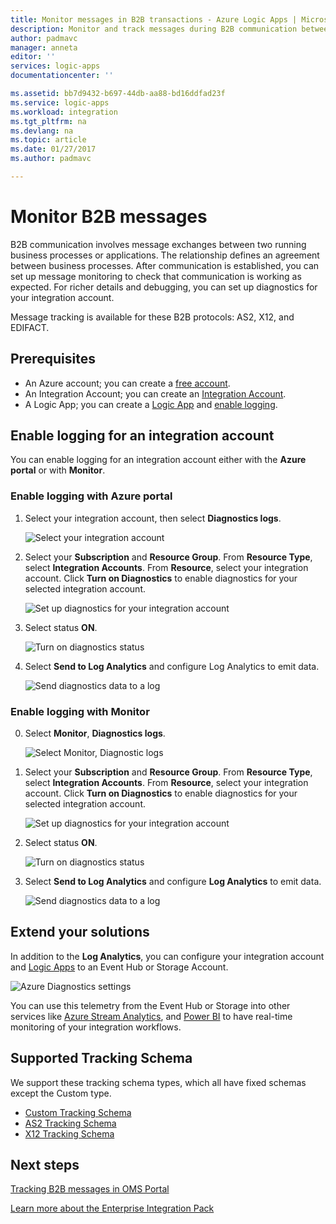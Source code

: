 ```yaml
---
title: Monitor messages in B2B transactions - Azure Logic Apps | Microsoft Docs
description: Monitor and track messages during B2B communication between processes and apps using Logic Apps in your Integration Account.
author: padmavc
manager: anneta
editor: ''
services: logic-apps
documentationcenter: ''

ms.assetid: bb7d9432-b697-44db-aa88-bd16ddfad23f
ms.service: logic-apps
ms.workload: integration
ms.tgt_pltfrm: na
ms.devlang: na
ms.topic: article
ms.date: 01/27/2017
ms.author: padmavc

---
```

# Monitor B2B messages

B2B communication involves message exchanges between 
two running business processes or applications. 
The relationship defines an agreement between business processes. 
After communication is established, 
you can set up message monitoring 
to check that communication is working as expected.
For richer details and debugging, 
you can set up diagnostics for your integration account.

Message tracking is available 
for these B2B protocols: AS2, X12, and EDIFACT. 

## Prerequisites

* An Azure account; you can create a 
[free account](https://azure.microsoft.com/free).
* An Integration Account; you can create an 
[Integration Account](logic-apps-enterprise-integration-create-integration-account.md).
* A Logic App; you can create a 
[Logic App](logic-apps-create-a-logic-app.md) 
and [enable logging](logic-apps-monitor-your-logic-apps.md).

## Enable logging for an integration account

You can enable logging for an integration account 
either with the **Azure portal** or with **Monitor**.

### Enable logging with Azure portal

1. Select your integration account, then select **Diagnostics logs**.

	![Select your integration account](media/logic-apps-monitor-b2b-message/pic5.png)

2. Select your **Subscription** and **Resource Group**. 
From **Resource Type**, select **Integration Accounts**. 
From **Resource**, select your integration account. 
Click **Turn on Diagnostics** to enable diagnostics for your selected integration account.

	![Set up diagnostics for your integration account](media/logic-apps-monitor-b2b-message/pic2.png)

3. Select status **ON**.

	![Turn on diagnostics status](media/logic-apps-monitor-b2b-message/pic3.png)

4. Select **Send to Log Analytics** and configure Log Analytics to emit data.

	![Send diagnostics data to a log](media/logic-apps-monitor-b2b-message/pic4.png)

### Enable logging with Monitor

0. Select **Monitor**, **Diagnostics logs**.

	![Select Monitor, Diagnostic logs](media/logic-apps-monitor-b2b-message/pic1.png)

0. Select your **Subscription** and **Resource Group**. 
From **Resource Type**, select **Integration Accounts**. 
From **Resource**, select your integration account. 
Click **Turn on Diagnostics** to enable diagnostics for your selected integration account.

	![Set up diagnostics for your integration account](media/logic-apps-monitor-b2b-message/pic2.png)

0. Select status **ON**.

	![Turn on diagnostics status](media/logic-apps-monitor-b2b-message/pic3.png) 

0. Select **Send to Log Analytics** and configure **Log Analytics** to emit data.

	![Send diagnostics data to a log](media/logic-apps-monitor-b2b-message/pic4.png)

## Extend your solutions

In addition to the **Log Analytics**, you can configure your integration account and 
[Logic Apps](./logic-apps-monitor-your-logic-apps.md) to an Event Hub or Storage Account.

![Azure Diagnostics settings](./media/logic-apps-monitor-your-logic-apps/diagnostics.png)

You can use this telemetry from the Event Hub or Storage into other services like 
[Azure Stream Analytics](https://azure.microsoft.com/services/stream-analytics/), 
and [Power BI](https://powerbi.com) to have real-time monitoring of your integration workflows.

## Supported Tracking Schema

We support these tracking schema types, 
which all have fixed schemas except the Custom type.

* [Custom Tracking Schema](logic-apps-track-integration-account-custom-tracking-schema.md)
* [AS2 Tracking Schema](logic-apps-track-integration-account-as2-tracking-schemas.md)
* [X12 Tracking Schema](logic-apps-track-integration-account-x12-tracking-schema.md)

## Next steps

[Tracking B2B messages in OMS Portal](logic-apps-track-b2b-messages-omsportal.md "Tracking B2B messages")

[Learn more about the Enterprise Integration Pack](logic-apps-enterprise-integration-overview.md "Learn about Enterprise Integration Pack")

